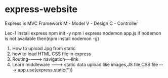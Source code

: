# express-website
Express is MVC Framework
M - Model
V - Design
C - Controller

Lec-1
install express
npm init -y
npm i express
nodemon app.js
if nodemon is not available then(npm install nodemon -g)
1. How to upload Jpg from static 
2. how to load HTML CSS file in express
3. Routing----> navigation---link
4. Learn middleware ---> static data upload like images,JS file,CSS file ---> app.use(express.static(''))
   
   
